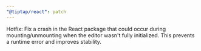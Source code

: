```yaml
---
"@tiptap/react": patch
---
```


Hotfix: Fix a crash in the React package that could occur during mounting/unmounting when the editor wasn't fully initialized. This prevents a runtime error and improves stability.
